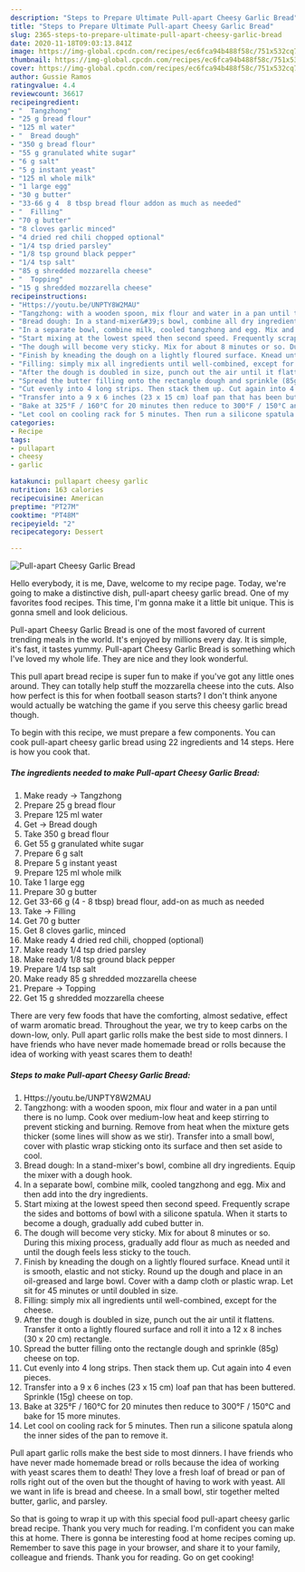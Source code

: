 ```yaml
---
description: "Steps to Prepare Ultimate Pull-apart Cheesy Garlic Bread"
title: "Steps to Prepare Ultimate Pull-apart Cheesy Garlic Bread"
slug: 2365-steps-to-prepare-ultimate-pull-apart-cheesy-garlic-bread
date: 2020-11-18T09:03:13.841Z
image: https://img-global.cpcdn.com/recipes/ec6fca94b488f58c/751x532cq70/pull-apart-cheesy-garlic-bread-recipe-main-photo.jpg
thumbnail: https://img-global.cpcdn.com/recipes/ec6fca94b488f58c/751x532cq70/pull-apart-cheesy-garlic-bread-recipe-main-photo.jpg
cover: https://img-global.cpcdn.com/recipes/ec6fca94b488f58c/751x532cq70/pull-apart-cheesy-garlic-bread-recipe-main-photo.jpg
author: Gussie Ramos
ratingvalue: 4.4
reviewcount: 36617
recipeingredient:
- "  Tangzhong"
- "25 g bread flour"
- "125 ml water"
- "  Bread dough"
- "350 g bread flour"
- "55 g granulated white sugar"
- "6 g salt"
- "5 g instant yeast"
- "125 ml whole milk"
- "1 large egg"
- "30 g butter"
- "33-66 g 4  8 tbsp bread flour addon as much as needed"
- "  Filling"
- "70 g butter"
- "8 cloves garlic minced"
- "4 dried red chili chopped optional"
- "1/4 tsp dried parsley"
- "1/8 tsp ground black pepper"
- "1/4 tsp salt"
- "85 g shredded mozzarella cheese"
- "  Topping"
- "15 g shredded mozzarella cheese"
recipeinstructions:
- "Https://youtu.be/UNPTY8W2MAU"
- "Tangzhong: with a wooden spoon, mix flour and water in a pan until there is no lump. Cook over medium-low heat and keep stirring to prevent sticking and burning. Remove from heat when the mixture gets thicker (some lines will show as we stir). Transfer into a small bowl, cover with plastic wrap sticking onto its surface and then set aside to cool."
- "Bread dough: In a stand-mixer&#39;s bowl, combine all dry ingredients. Equip the mixer with a dough hook."
- "In a separate bowl, combine milk, cooled tangzhong and egg. Mix and then add into the dry ingredients."
- "Start mixing at the lowest speed then second speed. Frequently scrape the sides and bottoms of bowl with a silicone spatula. When it starts to become a dough, gradually add cubed butter in."
- "The dough will become very sticky. Mix for about 8 minutes or so. During this mixing process, gradually add flour as much as needed and until the dough feels less sticky to the touch."
- "Finish by kneading the dough on a lightly floured surface. Knead until it is smooth, elastic and not sticky. Round up the dough and place in an oil-greased and large bowl. Cover with a damp cloth or plastic wrap. Let sit for 45 minutes or until doubled in size."
- "Filling: simply mix all ingredients until well-combined, except for the cheese."
- "After the dough is doubled in size, punch out the air until it flattens. Transfer it onto a lightly floured surface and roll it into a 12 x 8 inches (30 x 20 cm) rectangle."
- "Spread the butter filling onto the rectangle dough and sprinkle (85g) cheese on top."
- "Cut evenly into 4 long strips. Then stack them up. Cut again into 4 even pieces."
- "Transfer into a 9 x 6 inches (23 x 15 cm) loaf pan that has been buttered. Sprinkle (15g) cheese on top."
- "Bake at 325°F / 160°C for 20 minutes then reduce to 300°F / 150°C and bake for 15 more minutes."
- "Let cool on cooling rack for 5 minutes. Then run a silicone spatula along the inner sides of the pan to remove it."
categories:
- Recipe
tags:
- pullapart
- cheesy
- garlic

katakunci: pullapart cheesy garlic 
nutrition: 163 calories
recipecuisine: American
preptime: "PT27M"
cooktime: "PT48M"
recipeyield: "2"
recipecategory: Dessert

---
```



![Pull-apart Cheesy Garlic Bread](https://img-global.cpcdn.com/recipes/ec6fca94b488f58c/751x532cq70/pull-apart-cheesy-garlic-bread-recipe-main-photo.jpg)

Hello everybody, it is me, Dave, welcome to my recipe page. Today, we're going to make a distinctive dish, pull-apart cheesy garlic bread. One of my favorites food recipes. This time, I'm gonna make it a little bit unique. This is gonna smell and look delicious.

Pull-apart Cheesy Garlic Bread is one of the most favored of current trending meals in the world. It's enjoyed by millions every day. It is simple, it's fast, it tastes yummy. Pull-apart Cheesy Garlic Bread is something which I've loved my whole life. They are nice and they look wonderful.

This pull apart bread recipe is super fun to make if you&#39;ve got any little ones around. They can totally help stuff the mozzarella cheese into the cuts. Also how perfect is this for when football season starts? I don&#39;t think anyone would actually be watching the game if you serve this cheesy garlic bread though.


To begin with this recipe, we must prepare a few components. You can cook pull-apart cheesy garlic bread using 22 ingredients and 14 steps. Here is how you cook that.

<!--inarticleads1-->

##### The ingredients needed to make Pull-apart Cheesy Garlic Bread:

1. Make ready  → Tangzhong
1. Prepare 25 g bread flour
1. Prepare 125 ml water
1. Get  → Bread dough
1. Take 350 g bread flour
1. Get 55 g granulated white sugar
1. Prepare 6 g salt
1. Prepare 5 g instant yeast
1. Prepare 125 ml whole milk
1. Take 1 large egg
1. Prepare 30 g butter
1. Get 33-66 g (4 - 8 tbsp) bread flour, add-on as much as needed
1. Take  → Filling
1. Get 70 g butter
1. Get 8 cloves garlic, minced
1. Make ready 4 dried red chili, chopped (optional)
1. Make ready 1/4 tsp dried parsley
1. Make ready 1/8 tsp ground black pepper
1. Prepare 1/4 tsp salt
1. Make ready 85 g shredded mozzarella cheese
1. Prepare  → Topping
1. Get 15 g shredded mozzarella cheese


There are very few foods that have the comforting, almost sedative, effect of warm aromatic bread. Throughout the year, we try to keep carbs on the down-low, only. Pull apart garlic rolls make the best side to most dinners. I have friends who have never made homemade bread or rolls because the idea of working with yeast scares them to death! 

<!--inarticleads2-->

##### Steps to make Pull-apart Cheesy Garlic Bread:

1. Https://youtu.be/UNPTY8W2MAU
1. Tangzhong: with a wooden spoon, mix flour and water in a pan until there is no lump. Cook over medium-low heat and keep stirring to prevent sticking and burning. Remove from heat when the mixture gets thicker (some lines will show as we stir). Transfer into a small bowl, cover with plastic wrap sticking onto its surface and then set aside to cool.
1. Bread dough: In a stand-mixer&#39;s bowl, combine all dry ingredients. Equip the mixer with a dough hook.
1. In a separate bowl, combine milk, cooled tangzhong and egg. Mix and then add into the dry ingredients.
1. Start mixing at the lowest speed then second speed. Frequently scrape the sides and bottoms of bowl with a silicone spatula. When it starts to become a dough, gradually add cubed butter in.
1. The dough will become very sticky. Mix for about 8 minutes or so. During this mixing process, gradually add flour as much as needed and until the dough feels less sticky to the touch.
1. Finish by kneading the dough on a lightly floured surface. Knead until it is smooth, elastic and not sticky. Round up the dough and place in an oil-greased and large bowl. Cover with a damp cloth or plastic wrap. Let sit for 45 minutes or until doubled in size.
1. Filling: simply mix all ingredients until well-combined, except for the cheese.
1. After the dough is doubled in size, punch out the air until it flattens. Transfer it onto a lightly floured surface and roll it into a 12 x 8 inches (30 x 20 cm) rectangle.
1. Spread the butter filling onto the rectangle dough and sprinkle (85g) cheese on top.
1. Cut evenly into 4 long strips. Then stack them up. Cut again into 4 even pieces.
1. Transfer into a 9 x 6 inches (23 x 15 cm) loaf pan that has been buttered. Sprinkle (15g) cheese on top.
1. Bake at 325°F / 160°C for 20 minutes then reduce to 300°F / 150°C and bake for 15 more minutes.
1. Let cool on cooling rack for 5 minutes. Then run a silicone spatula along the inner sides of the pan to remove it.


Pull apart garlic rolls make the best side to most dinners. I have friends who have never made homemade bread or rolls because the idea of working with yeast scares them to death! They love a fresh loaf of bread or pan of rolls right out of the oven but the thought of having to work with yeast. All we want in life is bread and cheese. In a small bowl, stir together melted butter, garlic, and parsley. 

So that is going to wrap it up with this special food pull-apart cheesy garlic bread recipe. Thank you very much for reading. I'm confident you can make this at home. There is gonna be interesting food at home recipes coming up. Remember to save this page in your browser, and share it to your family, colleague and friends. Thank you for reading. Go on get cooking!
